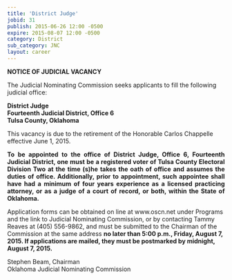 ```yaml
---
title: 'District Judge'
jobid: 31
publish: 2015-06-26 12:00 -0500
expire: 2015-08-07 12:00 -0500
category: District
sub_category: JNC
layout: career
---
```

<div class="vacant">
<div class="rup-head">
<p class="centerText"><b>NOTICE OF JUDICIAL VACANCY</b></p>

<p>The Judicial Nominating Commission seeks applicants to fill the following judicial office:</p>
<p class="centerText">
<strong>District Judge</strong><br>
<strong>Fourteenth Judicial District, Office 6</strong><br>
<strong>Tulsa County, Oklahoma</strong></p>
</div>
<div class="rup-body">
<p>This vacancy is due to the retirement of the Honorable Carlos Chappelle effective June 1, 2015.</p>
<p class="innervacant" style="text-align: justify;">
<strong>To be appointed to the office of District Judge, Office 6, Fourteenth Judicial District, one must be a registered voter of Tulsa County Electoral Division Two at the time (s)he takes the oath of office and assumes the duties of office.  Additionally, prior to appointment, such appointee shall have had a minimum of four years experience as a licensed practicing attorney, or as a judge of a court of record, or both, within the State of Oklahoma.</strong>
</p>
<p>Application forms can be obtained on line at www.oscn.net  under Programs and the link to Judicial Nominating Commission, or by contacting Tammy Reaves at (405) 556-9862, and must be submitted to the Chairman of the Commission at the same address 
<strong>no later than 5:00 p.m., Friday, August 7, 2015.  If applications are mailed, they must be postmarked by midnight, August 7, 2015.</strong></p>
<p class="centerText">Stephen Beam, Chairman<br>
Oklahoma Judicial Nominating Commission</p>
</div>
</div>
